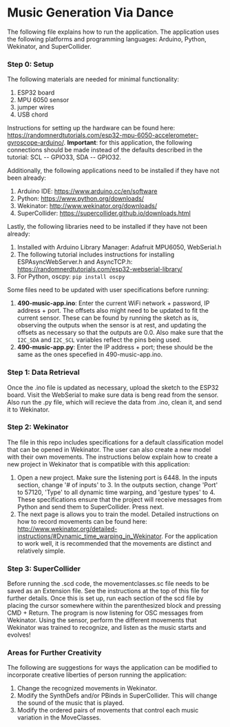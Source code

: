 # Music Generation Via Dance
The following file explains how to run the application. The application uses the following platforms and programming languages: Arduino, Python, Wekinator, and SuperCollider.

### Step 0: Setup
The following materials are needed for minimal functionality:
1. ESP32 board
2. MPU 6050 sensor
3. jumper wires
4. USB chord

Instructions for setting up the hardware can be found here: https://randomnerdtutorials.com/esp32-mpu-6050-accelerometer-gyroscope-arduino/. **Important**: for this application, the following connections should be made instead of the defaults described in the tutorial: SCL -- GPIO33, SDA -- GPIO32.

Additionally, the following applications need to be installed if they have not been already:
1. Arduino IDE: https://www.arduino.cc/en/software
2. Python: https://www.python.org/downloads/
3. Wekinator: http://www.wekinator.org/downloads/
4. SuperCollider: https://supercollider.github.io/downloads.html

Lastly, the following libraries need to be installed if they have not been already:
1. Installed with Arduino Library Manager: Adafruit MPU6050, WebSerial.h
2. The following tutorial includes instructions for installing ESPAsyncWebServer.h and AsyncTCP.h: https://randomnerdtutorials.com/esp32-webserial-library/
3. For Python, oscpy: `pip install oscpy`

Some files need to be updated with user specifications before running:
1. **490-music-app.ino**: Enter the current WiFi network + password, IP address + port. The offsets also might need to be updated to fit the current sensor. These can be found by running the sketch as is, observing the outputs when the sensor is at rest, and updating the offsets as necessary so that the outputs are 0.0. Also make sure that the `I2C_SDA` and `I2C_SCL` variables reflect the pins being used.
2. **490-music-app.py**: Enter the IP address + port; these should be the same as the ones specefied in 490-music-app.ino.

### Step 1: Data Retrieval
Once the .ino file is updated as necessary, upload the sketch to the ESP32 board. Visit the WebSerial to make sure data is beng read from the sensor. Also run the .py file, which will recieve the data from .ino, clean it, and send it to Wekinator.

### Step 2: Wekinator
The file in this repo includes specifications for a default classification model that can be opened in Wekinator. The user can also create a new model with their own movements. The instructions below explain how to create a new project in Wekinator that is compatible with this application:
1. Open a new project. Make sure the listening port is 6448. In the inputs section, change '# of inputs' to 3. In the outputs section, change 'Port' to 57120, 'Type' to all dynamic time warping, and 'gesture types' to 4. These specifications ensure that the project will receive messages from Python and send them to SuperCollider. Press next.
2. The next page is allows you to train the model. Detailed instructions on how to record movements can be found here: http://www.wekinator.org/detailed-instructions/#Dynamic_time_warping_in_Wekinator. For the application to work well, it is recommended that the movements are distinct and relatively simple.

### Step 3: SuperCollider
Before running the .scd code, the movementclasses.sc file needs to be saved as an Extension file. See the instructions at the top of this file for further details. Once this is set up, run each section of the scd file by placing the cursor somewhere within the parenthesized block and pressing CMD + Return. The program is now listening for OSC messages from Wekinator. Using the sensor, perform the different movements that Wekinator was trained to recognize, and listen as the music starts and evolves!

### Areas for Further Creativity
The following are suggestions for ways the application can be modified to incorporate creative liberties of person running the application:
1. Change the recognized movements in Wekinator.
2. Modify the SynthDefs and/or PBinds in SuperCollider. This will change the sound of the music that is played.
3. Modify the ordered pairs of movements that control each music variation in the MoveClasses.
